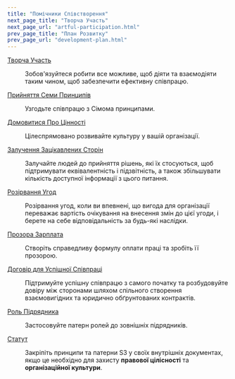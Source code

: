 ```yaml
---
title: "Помічники Співстворення"
next_page_title: "Творча Участь"
next_page_url: "artful-participation.html"
prev_page_title: "План Розвитку"
prev_page_url: "development-plan.html"
---
```



<dl>

  <dt><a href="artful-participation.html">Творча Участь</a></dt>
  <dd><p>Зобов'язуйтеся робити все можливе, щоб діяти та взаємодіяти таким чином, щоб забезпечити ефективну співпрацю.</p></dd>

  <dt><a href="adopt-the-seven-principles.html">Прийняття Семи Принципів</a></dt>
  <dd><p>Узгодьте співпрацю з Сімома принципами.</p></dd>

  <dt><a href="agree-on-values.html">Домовитися Про Цінності</a></dt>
  <dd><p>Цілеспрямовано розвивайте культуру у вашій організації.</p></dd>

  <dt><a href="involve-those-affected.html">Залучення Зацікавлених Сторін</a></dt>
  <dd><p>Залучайте людей до прийняття рішень, які їх стосуються, щоб підтримувати еквівалентність і підзвітність, а також збільшувати кількість доступної інформації з цього питання.</p></dd>

  <dt><a href="breaking-agreements.html">Розірвання Угод</a></dt>
  <dd><p>Розірвання угод, коли ви впевнені, що вигода для організації переважає вартість очікування на внесення змін до цієї угоди, і берете на себе відповідальність за будь-які наслідки.</p></dd>

  <dt><a href="transparent-salary.html">Прозора Зарплата</a></dt>
  <dd><p>Створіть справедливу формулу оплати праці та зробіть її прозорою.</p></dd>

  <dt><a href="contract-for-successful-collaboration.html">Договір для Успішної Співпраці</a></dt>
  <dd><p>Підтримуйте успішну співпрацю з самого початку та розбудовуйте довіру між сторонами шляхом спільного створення взаємовигідних та юридично обґрунтованих контрактів.</p></dd>

  <dt><a href="support-role.html">Роль Підрядника</a></dt>
  <dd><p>Застосовуйте патерн ролей до зовнішніх підрядників.</p></dd>

  <dt><a href="bylaws.html">Статут</a></dt>
  <dd><p>Закріпіть принципи та патерни S3 у своїх внутрішніх документах, якщо це необхідно для захисту <strong>правової цілісності</strong> та <strong>організаційної культури</strong>.</p></dd>
</dl>
